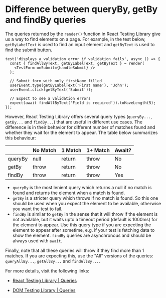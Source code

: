 # Difference between queryBy, getBy and findBy queries

The queries returned by the `render()` function in React Testing Library give us
a way to find elements on a page. For example, in the test below,
`getByLabelText` is used to find an input element and `getByText` is used to
find the submit button.

```tsx
test('displays a validation error if validation fails', async () => {
  const { findAllByText, getByLabelText, getByText } = render(
    <TestForm onSubmit={handleSubmit} />
  );

  // Submit form with only firstName filled
  userEvent.type(getByLabelText('First name'), 'John');
  userEvent.click(getByText('Submit'));

  // Expect to see a validation errors
  expect(await findAllByText('Field is required')).toHaveLength(5);
});
```

However, React Testing Library offers several query types (`queryBy...`,
`getBy...` and `findBy...`) that are useful in different use cases. The
difference is in their behavior for different number of matches found and
whether they wait for the element to appear. The table below summarizes this
behaviour:

|         | No Match | 1 Match | 1+ Match | Await? |
| ------- | -------- | ------- | -------- | ------ |
| queryBy | null     | return  | throw    | No     |
| getBy   | throw    | return  | throw    | No     |
| findBy  | throw    | return  | throw    | Yes    |

- `queryBy` is the most lenient query which returns a null if no match is found
  and returns the element when a match is found.
- `getBy` is a stricter query which throws if no match is found. So this one
  should be used when you expect the element to be available, otherwise you want
  the test to fail.
- `findBy` is similar to `getBy` in the sense that it will throw if the element
  is not available, but it waits upto a timeout period (default is 1000ms) for
  the element to appear. Use this query type if you are expecting the element to
  appear after sometime, e.g. if your test is fetching data to show the element.
  `findBy` queries are asynchronous and should be always used with `await`.

Finally, note that all these queries will throw if they find more than 1
matches. If you are expecting this, use the "All" versions of the queries:
`queryAllBy...`, `getAllBy...` and `findAllBy...`.

For more details, visit the following links:

- [React Testing Library | Queries](https://testing-library.com/docs/react-testing-library/cheatsheet/#queries)

- [DOM Testing Library | Queries](https://testing-library.com/docs/queries/about/)
